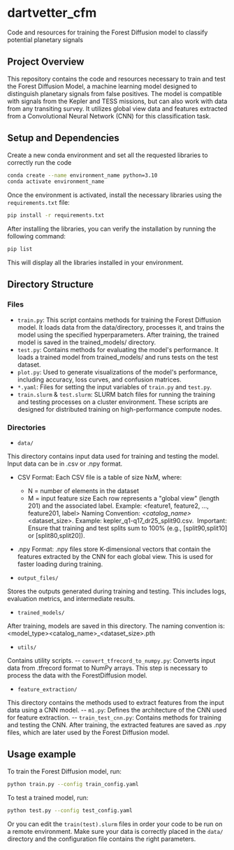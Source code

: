 # dartvetter_cfm
Code and resources for training the Forest Diffusion model to classify potential planetary signals

## Project Overview
This repository contains the code and resources necessary to train and test the Forest Diffusion Model, a machine learning model designed to distinguish planetary signals from false positives. The model is compatible with signals from the Kepler and TESS missions, but can also work with data from any transiting survey. It utilizes global view data and features extracted from a Convolutional Neural Network (CNN) for this classification task.

## Setup and Dependencies
Create a new conda environment and set all the requested libraries to correctly run the code

```bash
conda create --name environment_name python=3.10
conda activate environment_name
```
Once the environment is activated, install the necessary libraries using the `requirements.txt` file:
```bash
pip install -r requirements.txt
```
After installing the libraries, you can verify the installation by running the following command:
```bash
pip list
```
This will display all the libraries installed in your environment.


## Directory Structure
### Files
- `train.py`: This script contains methods for training the Forest Diffusion model. It loads data from the data/directory, processes it, and trains the model using the specified hyperparameters. After training, the trained model is saved in the trained_models/ directory.
- `test.py`: Contains methods for evaluating the model's performance. It loads a trained model from trained_models/ and runs tests on the test dataset.
- `plot.py`: Used to generate visualizations of the model's performance, including accuracy, loss curves, and confusion matrices.
- `*.yaml`: Files for setting the input variables of `train.py` and `test.py`.
- `train.slurm` & `test.slurm`: SLURM batch files for running the training and testing processes on a cluster environment. These scripts are designed for distributed training on high-performance compute nodes.

### Directories
- `data/`
  
This directory contains input data used for training and testing the model. Input data can be in .csv or .npy format.
  - CSV Format: Each CSV file is a table of size NxM, where:
    - N = number of elements in the dataset
    - M = input feature size Each row represents a "global view" (length 201) and the associated label. Example: <feature1, feature2, ..., feature201, label>
Naming Convention: <mission>_<catalog_name>_<dataset_size>. Example: kepler_q1-q17_dr25_split90.csv.  Important: Ensure that training and test splits sum to 100% (e.g., [split90,split10] or [split80,split20]).

  - .npy Format: .npy files store K-dimensional vectors that contain the features extracted by the CNN for each global view. This is used for faster loading during training.

- `output_files/`
  
Stores the outputs generated during training and testing. This includes logs, evaluation metrics, and intermediate results.

- `trained_models/`
  
After training, models are saved in this directory. The naming convention is:
<model_type>_<mission>_<catalog_name>_<dataset_size>.pth

- `utils/`
  
Contains utility scripts.
-- `convert_tfrecord_to_numpy.py`: Converts input data from .tfrecord format to NumPy arrays. This step is necessary to process the data with the ForestDiffusion model.

- `feature_extraction/`
  
This directory contains the methods used to extract features from the input data using a CNN model.
-- `m1.py`: Defines the architecture of the CNN used for feature extraction.
-- `train_test_cnn.py`: Contains methods for training and testing the CNN. After training, the extracted features are saved as .npy files, which are later used by the Forest Diffusion model.


## Usage example

To train the Forest Diffusion model, run:

```bash
python train.py --config train_config.yaml
```

To test a trained model, run:
```bash
python test.py --config test_config.yaml
```

Or you can edit the `train(test).slurm` files in order your code to be run on a remote environment. Make sure your data is correctly placed in the `data/` directory and the configuration file contains the right parameters.
